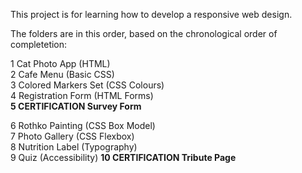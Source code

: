 This project is for learning how to develop a responsive web design.

The folders are in this order, based on the chronological order of completetion:


1 Cat Photo App (HTML)  
2 Cafe Menu (Basic CSS)  
3 Colored Markers Set (CSS Colours)  
4 Registration Form (HTML Forms)  
**5 CERTIFICATION Survey Form**  

6  Rothko Painting (CSS Box Model)  
7  Photo Gallery (CSS Flexbox)  
8  Nutrition Label (Typography)  
9  Quiz (Accessibility)
**10 CERTIFICATION Tribute Page**